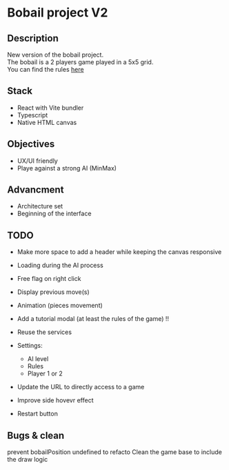 # Bobail project V2

## Description
New version of the bobail project.  
The bobail is a 2 players game played in a 5x5 grid.  
You can find the rules [here](https://www.dragono.fr/jeux-strat%C3%A9gie-anciens/le-bobail/)

## Stack
- React with Vite bundler
- Typescript
- Native HTML canvas

## Objectives
- UX/UI friendly
- Playe against a strong AI (MinMax)

## Advancment
- Architecture set
- Beginning of the interface


## TODO
- Make more space to add a header while keeping the canvas responsive

- Loading during the AI process

- Free flag on right click
- Display previous move(s)
- Animation (pieces movement)
- Add a tutorial modal (at least the rules of the game) !!
- Reuse the services

- Settings:
    * AI level
    * Rules
    * Player 1 or 2

- Update the URL to directly access to a game
- Improve side hovevr effect
- Restart button


## Bugs & clean
prevent bobailPosition undefined to refacto
Clean the game base to include the draw logic
